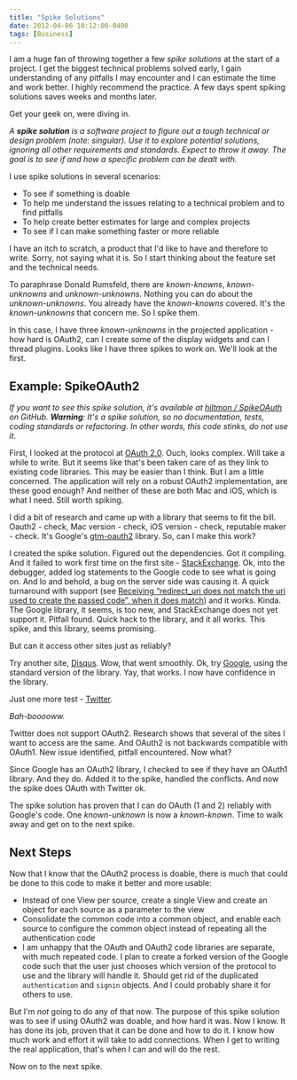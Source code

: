```yaml
---
title: "Spike Solutions"
date: 2012-04-06 10:12:00-0400
tags: [Business]
---
```


I am a huge fan of throwing together a few *spike solutions* at the start of a project. I get the biggest technical problems solved early, I gain understanding of any pitfalls I may encounter and I can estimate the time and work better. I highly recommend the practice. A few days spent spiking solutions saves weeks and months later.

Get your geek on, were diving in.

*A **spike solution** is a software project to figure out a tough technical or design problem (note: singular). Use it to explore potential solutions, ignoring all other requirements and standards. Expect to throw it away. The goal is to see if and how a specific problem can be dealt with.*

I use spike solutions in several scenarios:

* To see if something is doable
* To help me understand the issues relating to a technical problem and to find pitfalls
* To help create better estimates for large and complex projects
* To see if I can make something faster or more reliable

I have an itch to scratch, a product that I'd like to have and therefore to write. Sorry, not saying what it is. So I start thinking about the feature set and the technical needs.

To paraphrase Donald Rumsfeld, there are *known-knowns*, *known-unknowns* and *unknown-unknowns*. Nothing you can do about the *unknown-unknowns*. You already have the *known-knowns* covered. It's the *known-unknowns* that concern me. So I spike them.

In this case, I have three *known-unknowns* in the projected application - how hard is OAuth2, can I create some of the display widgets and can I thread plugins. Looks like I have three spikes to work on. We'll look at the first.

## Example: SpikeOAuth2

*If you want to see this spike solution, it's available at [hiltmon / SpikeOAuth](https://github.com/hiltmon/SpikeOAuth) on GitHub. **Warning**: It's a spike solution, so no documentation, tests, coding standards or refactoring. In other words, this code stinks, do not use it.*

First, I looked at the protocol at [OAuth 2.0](http://oauth.net/2/). Ouch, looks complex. Will take a while to write. But it seems like that's been taken care of as they link to existing code libraries. This may be easier than I think. But I am a little concerned. The application will rely on a robust OAuth2 implementation, are these good enough? And neither of these are both Mac and iOS, which is what I need. Still worth spiking.

I did a bit of research and came up with a library that seems to fit the bill. Oauth2 - check, Mac version - check, iOS version - check, reputable maker - check. It's Google's [gtm-oauth2](http://code.google.com/p/gtm-oauth2/) library. So, can I make this work?

I created the spike solution. Figured out the dependencies. Got it compiling. And it failed to work first time on the first site - [StackExchange](https://api.stackexchange.com/). Ok, into the debugger, added log statements to the Google code to see what is going on. And lo and behold, a bug on the server side was causing it. A quick turnaround with support (see [Receiving “redirect_uri does not match the uri used to create the passed code”, when it does match](http://stackapps.com/questions/3295/receiving-redirect-uri-does-not-match-the-uri-used-to-create-the-passed-code)) and it works. Kinda. The Google library, it seems, is too new, and StackExchange does not yet support it. Pitfall found.  Quick hack to the library, and it all works. This spike, and this library, seems promising.

But can it access other sites just as reliably?

Try another site, [Disqus](http://disqus.com/api/docs/). Wow, that went smoothly. Ok, try [Google](https://developers.google.com/accounts/docs/OAuth2), using the standard version of the library. Yay, that works. I now have confidence in the library.

Just one more test - [Twitter](https://dev.twitter.com/).

*Bah-booooww.*

Twitter does not support OAuth2. Research shows that several of the sites I want to access are the same. And OAuth2 is not backwards compatible with OAuth1. New issue identified, pitfall encountered. Now what?

Since Google has an OAuth2 library, I checked to see if they have an OAuth1 library. And they do. Added it to the spike, handled the conflicts. And now the spike does OAuth with Twitter ok.

The spike solution has proven that I can do OAuth (1 and 2) reliably with Google's code. One *known-unknown* is now a *known-known*. Time to walk away and get on to the next spike.

## Next Steps

Now that I know that the OAuth2 process is doable, there is much that could be done to this code to make it better and more usable:

* Instead of one View per source, create a single View and create an object for each source as a parameter to the view
* Consolidate the common code into a common object, and enable each source to configure the common object instead of repeating all the authentication code
* I am unhappy that the OAuth and OAuth2 code libraries are separate, with much repeated code. I plan to create a forked version of the Google code such that the user just chooses which version of the protocol to use and the library will handle it. Should get rid of the duplicated `authentication` and `signin` objects. And I could probably share it for others to use.

But I'm *not* going to do any of that now. The purpose of this spike solution was to see if using OAuth2 was doable, and how hard it was. Now I know. It has done its job, proven that it can be done and how to do it. I know how much work and effort it will take to add connections. When I get to writing the real application, that's when I can and will do the rest.

Now on to the next spike.
